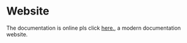# Website

The documentation is online pls click [here.](https://jatobrun.github.io/test-selenium/), a modern documentation website.
